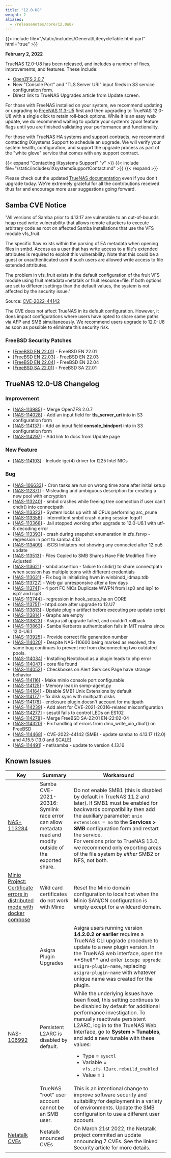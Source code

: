 ```yaml
---
title: "12.0-U8"
weight: 2
aliases: 
  - /releasenotes/core/12.0u8/
---
```


{{< include file="/static/includes/General/LifecycleTable.html.part" html="true" >}}

**February 2, 2022**

TrueNAS 12.0-U8 has been released, and includes a number of fixes, improvements, and features. These include:

* [OpenZFS 2.0.7](https://github.com/openzfs/zfs/releases/tag/zfs-2.0.7)
* New "Console Port" and "TLS Server URI" input fileds in S3 service configuration form.
* Direct link to TrueNAS Upgrades article from Update screen.

For those with FreeNAS installed on your system, we recommend updating or upgrading to [FreeNAS 11.3-U5](https://download.freenas.org/) first and then upgrading to TrueNAS 12.0-U8 with a single click to retain roll-back options. While it is an easy web update, we do recommend waiting to update your system’s zpool feature flags until you are finished validating your performance and functionality.

For those with TrueNAS HA systems and support contracts, we recommend contacting iXsystems Support to schedule an upgrade. We will verify your system health, configuration, and support the upgrade process as part of the "white glove" service that comes with any support contract.

{{< expand "Contacting iXsystems Support" "v" >}}
{{< include file="/static/includes/iXsystemsSupportContact.md" >}}
{{< /expand >}}

Please check out the updated [TrueNAS documentation](https://www.truenas.com/docs/) even if you don't upgrade today. We're extremely grateful for all the contributions received thus far and encourage more user suggestions going forward.

## Samba CVE Notice

"All versions of Samba prior to 4.13.17 are vulnerable to an
out-of-bounds heap read write vulnerability that allows remote
attackers to execute arbitrary code as root on affected Samba
installations that use the VFS module vfs_fruit.

The specific flaw exists within the parsing of EA metadata when
opening files in smbd. Access as a user that has write access to a
file's extended attributes is required to exploit this
vulnerability. Note that this could be a guest or unauthenticated user
if such users are allowed write access to file extended attributes.

The problem in vfs_fruit exists in the default configuration of the
fruit VFS module using fruit:metadata=netatalk or fruit:resource=file.
If both options are set to different settings than the default values,
the system is not affected by the security issue."

Source: [CVE-2022-44142](https://security.truenas.com/cves/2022-01-31-cve-2021-44142/)

The CVE does not affect TrueNAS in its default configuration. However, it does impact configurations where users have opted to share same paths via AFP and SMB simultaneously. We recommend users upgrade to 12.0-U8 as soon as possible to eliminate this security risk. 

### FreeBSD Security Patches

<ul>
<li>[<a href='https://security.truenas.com/errata/2022-01-12-freebsd-en-22-01-xsave/'>FreeBSD EN 22.01</a>] -         FreeBSD EN 22.01
</li>
<li>[<a href='https://security.truenas.com/errata/2022-01-12-freebsd-en-22-03-hyperv/'>FreeBSD EN 22.03</a>] -         FreeBSD EN 22.03
</li>
<li>[<a href='https://security.truenas.com/errata/2022-01-12-freebsd-en-22-04-pcid/'>FreeBSD EN 22.04</a>] -         FreeBSD EN 22.04
</li>
<li>[<a href='https://security.truenas.com/errata/2022-01-12-freebsd-sa-22-01-vt/'>FreeBSD SA 22.01</a>] -         FreeBSD SA 22.01
</li>
</ul>

## TrueNAS 12.0-U8 Changelog

### Improvement

<ul>
<li>[<a href='https://ixsystems.atlassian.net/browse/NAS-113985'>NAS-113985</a>] -         Merge OpenZFS 2.0.7
</li>
<li>[<a href='https://ixsystems.atlassian.net/browse/NAS-114028'>NAS-114028</a>] -         Add an input field for <b>tls_server_uri</b> into in S3 configuration form
</li>
<li>[<a href='https://ixsystems.atlassian.net/browse/NAS-114137'>NAS-114137</a>] -         Add an input field <b>console_bindport</b> into in S3 configuration form
</li>
<li>[<a href='https://ixsystems.atlassian.net/browse/NAS-114297'>NAS-114297</a>] -         Add link to docs from Update page
</li>
</ul>
    
### New Feature

<ul>
<li>[<a href='https://ixsystems.atlassian.net/browse/NAS-114103'>NAS-114103</a>] -         Include igc(4) driver for I225 Intel NICs
</li>
</ul>
    
### Bug

<ul>
<li>[<a href='https://ixsystems.atlassian.net/browse/NAS-106633'>NAS-106633</a>] -         Cron tasks are run on wrong time zone after initial setup
</li>
<li>[<a href='https://ixsystems.atlassian.net/browse/NAS-112371'>NAS-112371</a>] -         Misleading and ambiguous description for creating a new pool with encryption
</li>
<li>[<a href='https://ixsystems.atlassian.net/browse/NAS-113240'>NAS-113240</a>] -         smbd crashes while freeing tree connection if user can't chdir() into connectpath
</li>
<li>[<a href='https://ixsystems.atlassian.net/browse/NAS-113323'>NAS-113323</a>] -         System locks up with all CPUs performing arc_prune
</li>
<li>[<a href='https://ixsystems.atlassian.net/browse/NAS-113356'>NAS-113356</a>] -         intermittent smbd crash during session logoff
</li>
<li>[<a href='https://ixsystems.atlassian.net/browse/NAS-113368'>NAS-113368</a>] -         Jail stopped working after upgrade to 12.0-U6.1 with utf-8 decoding error
</li>
<li>[<a href='https://ixsystems.atlassian.net/browse/NAS-113393'>NAS-113393</a>] -         crash during snapshot enumeration in zfs_fsrvp - regression in port to samba 4.13
</li>
<li>[<a href='https://ixsystems.atlassian.net/browse/NAS-113409'>NAS-113409</a>] -         iSCSi Initiators not showing any connected after 12.ou5 update
</li>
<li>[<a href='https://ixsystems.atlassian.net/browse/NAS-113513'>NAS-113513</a>] -         Files Copied to SMB Shares Have File Modified Time Adjusted
</li>
<li>[<a href='https://ixsystems.atlassian.net/browse/NAS-113621'>NAS-113621</a>] -         smbd assertion - failure to chdir() to share connectpath when session has multiple tcons with different credentials
</li>
<li>[<a href='https://ixsystems.atlassian.net/browse/NAS-113631'>NAS-113631</a>] -         Fix bug in initializing hwm in winbindd_idmap.tdb
</li>
<li>[<a href='https://ixsystems.atlassian.net/browse/NAS-113727'>NAS-113727</a>] -         Web gui unresponsive after a few days
</li>
<li>[<a href='https://ixsystems.atlassian.net/browse/NAS-113741'>NAS-113741</a>] -         4 port FC NICs Duplicate WWPN from isp0 and isp1 to isp2 and isp3
</li>
<li>[<a href='https://ixsystems.atlassian.net/browse/NAS-113744'>NAS-113744</a>] -         regression in hook_setup_ha on CORE
</li>
<li>[<a href='https://ixsystems.atlassian.net/browse/NAS-113751'>NAS-113751</a>] -         httpd.core after upgrade to 12.U7
</li>
<li>[<a href='https://ixsystems.atlassian.net/browse/NAS-113813'>NAS-113813</a>] -         Update plugin artifact before executing pre update script
</li>
<li>[<a href='https://ixsystems.atlassian.net/browse/NAS-113814'>NAS-113814</a>] -         Graphs are empty
</li>
<li>[<a href='https://ixsystems.atlassian.net/browse/NAS-113823'>NAS-113823</a>] -         Asigra jail upgrade failed, and couldn't rollback
</li>
<li>[<a href='https://ixsystems.atlassian.net/browse/NAS-113863'>NAS-113863</a>] -         Samba Kerberos authentication fails in MIT realms since 12.0-U6.1
</li>
<li>[<a href='https://ixsystems.atlassian.net/browse/NAS-113925'>NAS-113925</a>] -         Provide correct file generation number
</li>
<li>[<a href='https://ixsystems.atlassian.net/browse/NAS-114020'>NAS-114020</a>] -         Despite NAS-110600 being marked as resolved, the same bug continues to prevent me from disconnecting two outdated pools.
</li>
<li>[<a href='https://ixsystems.atlassian.net/browse/NAS-114034'>NAS-114034</a>] -         Installing Nextcloud as a plugin leads to php error
</li>
<li>[<a href='https://ixsystems.atlassian.net/browse/NAS-114047'>NAS-114047</a>] -         core file found
</li>
<li>[<a href='https://ixsystems.atlassian.net/browse/NAS-114052'>NAS-114052</a>] -         Checkboxes on Alert Services Page have strange behavior
</li>
<li>[<a href='https://ixsystems.atlassian.net/browse/NAS-114116'>NAS-114116</a>] -         Make minio console port configurable
</li>
<li>[<a href='https://ixsystems.atlassian.net/browse/NAS-114125'>NAS-114125</a>] -         Memory leak in snmp-agent.py
</li>
<li>[<a href='https://ixsystems.atlassian.net/browse/NAS-114164'>NAS-114164</a>] -         Disable SMB1 Unix Extensions by default
</li>
<li>[<a href='https://ixsystems.atlassian.net/browse/NAS-114177'>NAS-114177</a>] -         fix disk.sync with multipath disks
</li>
<li>[<a href='https://ixsystems.atlassian.net/browse/NAS-114178'>NAS-114178</a>] -         enclosure plugin doesn't account for multipath
</li>
<li>[<a href='https://ixsystems.atlassian.net/browse/NAS-114239'>NAS-114239</a>] -         Add alert for CVE-2021-20316-related misconfiguration
</li>
<li>[<a href='https://ixsystems.atlassian.net/browse/NAS-114277'>NAS-114277</a>] -         sesutil fails to control LEDs on ES102
</li>
<li>[<a href='https://ixsystems.atlassian.net/browse/NAS-114278'>NAS-114278</a>] -         Merge FreeBSD SA-22:01 EN-22:02-04
</li>
<li>[<a href='https://ixsystems.atlassian.net/browse/NAS-114320'>NAS-114320</a>] -         Fix handling of errors from dmu_write_uio_dbuf() on FreeBSD
</li>
<li>[<a href='https://ixsystems.atlassian.net/browse/NAS-114468'>NAS-114468</a>] -         CVE-2022-44142 (SMB) - update samba to 4.13.17 (12.0) and 4.15.5 (13.0 and SCALE)
</li>
<li>[<a href='https://ixsystems.atlassian.net/browse/NAS-114491'>NAS-114491</a>] -         net/samba - update to version 4.13.16
</li>
</ul>

## Known Issues

<body class="ql-editor ql-editor-view" style="font-size:14px;">
  <html>
    <body>
      <table width="100%">
        <thead>
          <tr>
            <th>Key</th>
            <th>Summary</th>
            <th>Workaround</th>
          </tr>
        </thead>
        <tbody>
          <tr>
            <td><a href="https://ixsystems.atlassian.net/browse/NAS-113284" target="_blank">NAS-113284</a></td>
            <td>Samba CVE-2021-20316: Symlink race error can allow metadata read and modify outside of the exported share.</td>
            <td>Do not enable SMB1 (this is disabled by default in TrueNAS 11.2 and later). If SMB1 must be enabled for backwards compatibility then add the auxiliary parameter: <code>unix extensions = no</code> to the <b>Services > SMB</b> configuration form and restart the service.<br>For versions prior to TrueNAS 13.0,  we recommend only exporting areas of the file system by <i>either</i> SMB2 or NFS, not both.</td>
          </tr>
          <tr>
              <td><a href="https://github.com/minio/minio/issues/10490" target="_blank">Minio Project: Certificate errors in distributed mode with docker compose</a></td>
            <td>Wild card certificates do not work with Minio</td>
            <td>Reset the Minio domain configuration to localhost when the Minio SAN/CN configuration is empty except for a wildcard domain.</td>
          </tr>
          <tr>
            <td></td>
            <td>Asigra Plugin Upgrades</td>
            <td>Asigra users running version <b>14.2.0.2 or earlier</b> requires a TrueNAS CLI upgrade procedure to update to a new plugin version. In the TrueNAS web interface, open the **Shell** and enter <code>iocage upgrade asigra-plugin-name</code>, replacing <code>asigra-plugin-name</code> with whatever unique name was created for the plugin.</td>
          </tr>
          <tr>
            <td><a href="https://ixsystems.atlassian.net/browse/NAS-106992" target="_blank">NAS-106992</a></td>
            <td>Persistent L2ARC is disabled by default.</td>
            <td>While the underlying issues have been fixed, this setting continues to be disabled by default for additional performance investigation. To manually reactivate persistent L2ARC, log in to the TrueNAS Web Interface, go to <b>System > Tunables</b>, and add a new tunable with these values:
                <ul>
                    <li>Type = <code>sysctl</code></li>
                    <li>Variable = <code>vfs.zfs.l2arc.rebuild_enabled</code></li>
                    <li>Value = <code>1</code></li>
                </ul>
            </td>
          </tr>
          <tr>
            <td></td>
            <td>TrueNAS "root" user account cannot be an SMB user.</td>
            <td>This is an intentional change to improve software security and suitability for deployment in a variety of environments. Update the SMB configuration to use a different user account.</td>
          </tr>
          <tr>
            <td><a href="https://security.truenas.com/articles/2022-04-08-netatalk/" target="_blank">Netatalk CVEs</a></td>
            <td>Netatalk anounced CVEs</td>
            <td>On March 21st 2022, the Netatalk project commited an update announcing 7 CVEs. See the linked Security article for more details.</td>
         </tr>
        </tbody>
      </table>
    </body>
  </html>
